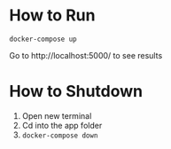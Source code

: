 # How to Run

```
docker-compose up
```

Go to http://localhost:5000/ to see results

# How to Shutdown
1. Open new terminal
2. Cd into the app folder
3. `docker-compose down`
